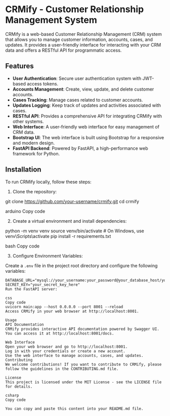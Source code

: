 # CRMify - Customer Relationship Management System

CRMify is a web-based Customer Relationship Management (CRM) system that allows you to manage customer information, accounts, cases, and updates. It provides a user-friendly interface for interacting with your CRM data and offers a RESTful API for programmatic access.

## Features

- **User Authentication**: Secure user authentication system with JWT-based access tokens.
- **Accounts Management**: Create, view, update, and delete customer accounts.
- **Cases Tracking**: Manage cases related to customer accounts.
- **Updates Logging**: Keep track of updates and activities associated with cases.
- **RESTful API**: Provides a comprehensive API for integrating CRMify with other systems.
- **Web Interface**: A user-friendly web interface for easy management of CRM data.
- **Bootstrap UI**: The web interface is built using Bootstrap for a responsive and modern design.
- **FastAPI Backend**: Powered by FastAPI, a high-performance web framework for Python.

## Installation

To run CRMify locally, follow these steps:

1. Clone the repository:

git clone https://github.com/your-username/crmify.git
cd crmify

arduino
Copy code

2. Create a virtual environment and install dependencies:

python -m venv venv
source venv/bin/activate # On Windows, use venv\Scripts\activate
pip install -r requirements.txt

bash
Copy code

3. Configure Environment Variables:

Create a `.env` file in the project root directory and configure the following variables:

```env
DATABASE_URL="mysql://your_username:your_password@your_database_host/your_database_name"
SECRET_KEY="your_secret_key_here"
Run the FastAPI server:

css
Copy code
uvicorn main:app --host 0.0.0.0 --port 8001 --reload
Access CRMify in your web browser at http://localhost:8001.

Usage
API Documentation
CRMify provides interactive API documentation powered by Swagger UI. You can access it at http://localhost:8001/docs.

Web Interface
Open your web browser and go to http://localhost:8001.
Log in with your credentials or create a new account.
Use the web interface to manage accounts, cases, and updates.
Contributing
We welcome contributions! If you want to contribute to CRMify, please follow the guidelines in the CONTRIBUTING.md file.

License
This project is licensed under the MIT License - see the LICENSE file for details.

csharp
Copy code

You can copy and paste this content into your README.md file.